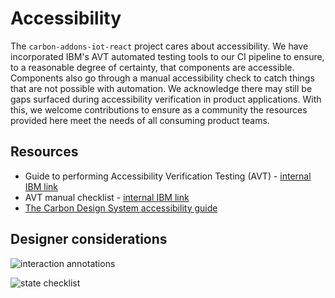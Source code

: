 # Accessibility

The `carbon-addons-iot-react` project cares about accessibility. We have incorporated IBM's AVT automated testing tools to our CI pipeline to ensure, to a reasonable degree of certainty, that components are accessible. Components also go through a manual accessibility check to catch things that are not possible with automation. We acknowledge there may still be gaps surfaced during accessibility verification in product applications. With this, we welcome contributions to ensure as a community the resources provided here meet the needs of all consuming product teams.

## Resources

- Guide to performing Accessibility Verification Testing (AVT) - [internal IBM link](https://w3-connections.ibm.com/wikis/home?lang=en#!/wiki/Wa7b684534a33_4971_b961_4529f9ad4a2e/page/Test%20resources?section=AVT)
- AVT manual checklist - [internal IBM link](https://www.ibm.com/able/guidelines/ci162/accessibility_checklist.html)
- [The Carbon Design System accessibility guide](https://github.com/carbon-design-system/carbon/blob/master/docs/guides/accessibility.md)

## Designer considerations

![interaction annotations](https://user-images.githubusercontent.com/3360588/66408666-f9739f00-e9b4-11e9-92a6-9422c34e1995.png)

![state checklist](https://user-images.githubusercontent.com/3360588/66408681-ff698000-e9b4-11e9-8aa3-c207661e611c.png)
